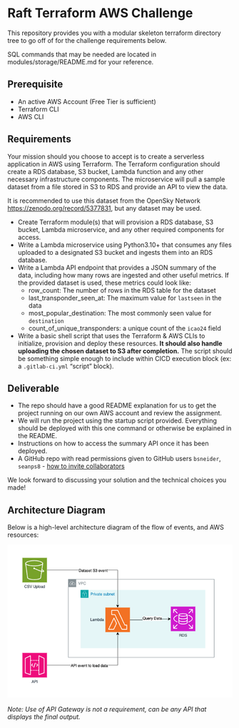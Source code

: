 # Raft Terraform AWS Challenge

This repository provides you with a modular skeleton terraform directory tree to go off of for the challenge requirements below. 

SQL commands that may be needed are located in modules/storage/README.md for your reference.

## Prerequisite
- An active AWS Account (Free Tier is sufficient)
- Terraform CLI
- AWS CLI

## Requirements
Your mission should you choose to accept is to create a serverless application in AWS using Terraform. The Terraform configuration should create a RDS database, S3 bucket, Lambda function and any other necessary infrastructure components. The microservice will pull a sample dataset from a file stored in S3 to RDS and provide an API to view the data.

It is recommended to use this dataset from the OpenSky Network https://zenodo.org/record/5377831, but any dataset may be used.
- Create Terraform module(s) that will provision a RDS database, S3 bucket, Lambda microservice, and any other required components for access.
- Write a Lambda microservice using Python3.10+ that consumes any files uploaded to a designated S3 bucket and ingests them into an RDS database.
- Write a Lambda API endpoint that provides a JSON summary of the data, including how many rows are ingested and other useful metrics. If the provided dataset is used, these metrics could look like:
  - row_count: The number of rows in the RDS table for the dataset
  - last_transponder_seen_at: The maximum value for `lastseen` in the data
  - most_popular_destination: The most commonly seen value for `destination`
  - count_of_unique_transponders: a unique count of the `icao24` field
- Write a basic shell script that uses the Terraform & AWS CLIs to initialize, provision and deploy these resources. **It should also handle uploading the chosen dataset to S3 after completion.** The script should be something simple enough to include within CICD execution block (ex: a `.gitlab-ci.yml` “script” block).

## Deliverable
- The repo should have a good README explanation for us to get the project running on our own AWS account and review the assignment.
- We will run the project using the startup script provided. Everything should be deployed with this one command or otherwise be explained in the README.
- Instructions on how to access the summary API once it has been deployed.
- A GitHub repo with read permissions given to GitHub users `bsneider`, `seanps8` - [how to invite collaborators](https://docs.github.com/en/repositories/managing-your-repositorys-settings-and-features/managing-repository-settings/managing-teams-and-people-with-access-to-your-repository#inviting-a-team-or-person)

We look forward to discussing your solution and the technical choices you made!
  
## Architecture Diagram

Below is a high-level architecture diagram of the flow of events, and AWS resources:

![Architecture Diagram](docs/raft_terraform_challenge_architecture.png)

*Note: Use of API Gateway is not a requirement, can be any API that displays the final output.*

